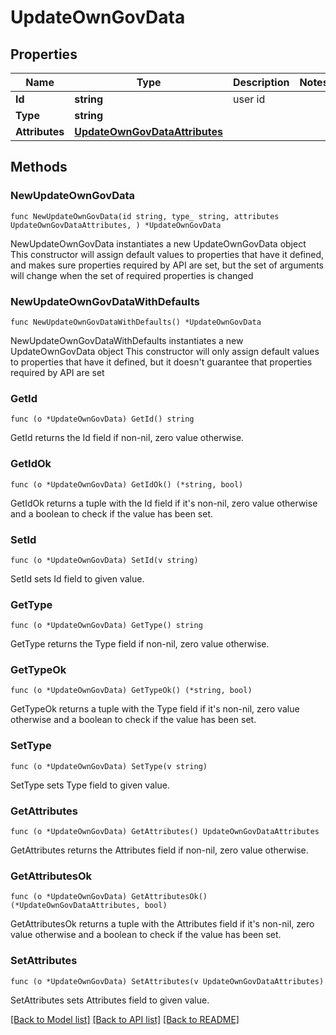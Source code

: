# UpdateOwnGovData

## Properties

Name | Type | Description | Notes
------------ | ------------- | ------------- | -------------
**Id** | **string** | user id | 
**Type** | **string** |  | 
**Attributes** | [**UpdateOwnGovDataAttributes**](UpdateOwnGovDataAttributes.md) |  | 

## Methods

### NewUpdateOwnGovData

`func NewUpdateOwnGovData(id string, type_ string, attributes UpdateOwnGovDataAttributes, ) *UpdateOwnGovData`

NewUpdateOwnGovData instantiates a new UpdateOwnGovData object
This constructor will assign default values to properties that have it defined,
and makes sure properties required by API are set, but the set of arguments
will change when the set of required properties is changed

### NewUpdateOwnGovDataWithDefaults

`func NewUpdateOwnGovDataWithDefaults() *UpdateOwnGovData`

NewUpdateOwnGovDataWithDefaults instantiates a new UpdateOwnGovData object
This constructor will only assign default values to properties that have it defined,
but it doesn't guarantee that properties required by API are set

### GetId

`func (o *UpdateOwnGovData) GetId() string`

GetId returns the Id field if non-nil, zero value otherwise.

### GetIdOk

`func (o *UpdateOwnGovData) GetIdOk() (*string, bool)`

GetIdOk returns a tuple with the Id field if it's non-nil, zero value otherwise
and a boolean to check if the value has been set.

### SetId

`func (o *UpdateOwnGovData) SetId(v string)`

SetId sets Id field to given value.


### GetType

`func (o *UpdateOwnGovData) GetType() string`

GetType returns the Type field if non-nil, zero value otherwise.

### GetTypeOk

`func (o *UpdateOwnGovData) GetTypeOk() (*string, bool)`

GetTypeOk returns a tuple with the Type field if it's non-nil, zero value otherwise
and a boolean to check if the value has been set.

### SetType

`func (o *UpdateOwnGovData) SetType(v string)`

SetType sets Type field to given value.


### GetAttributes

`func (o *UpdateOwnGovData) GetAttributes() UpdateOwnGovDataAttributes`

GetAttributes returns the Attributes field if non-nil, zero value otherwise.

### GetAttributesOk

`func (o *UpdateOwnGovData) GetAttributesOk() (*UpdateOwnGovDataAttributes, bool)`

GetAttributesOk returns a tuple with the Attributes field if it's non-nil, zero value otherwise
and a boolean to check if the value has been set.

### SetAttributes

`func (o *UpdateOwnGovData) SetAttributes(v UpdateOwnGovDataAttributes)`

SetAttributes sets Attributes field to given value.



[[Back to Model list]](../README.md#documentation-for-models) [[Back to API list]](../README.md#documentation-for-api-endpoints) [[Back to README]](../README.md)


